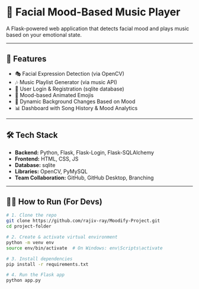 # 🎵 Facial Mood-Based Music Player

A Flask-powered web application that detects facial mood and plays music based on your emotional state.

---

## 🚀 Features

- 🎭 Facial Expression Detection (via OpenCV)
- 🎶 Music Playlist Generator (via music API)
- 👤 User Login & Registration (sqlite database)
- 🧠 Mood-based Animated Emojis
- 🎨 Dynamic Background Changes Based on Mood
- 📊 Dashboard with Song History & Mood Analytics

---

## 🛠 Tech Stack

- **Backend:** Python, Flask, Flask-Login, Flask-SQLAlchemy
- **Frontend:** HTML, CSS, JS
- **Database:** sqlite
- **Libraries:** OpenCV, PyMySQL
- **Team Collaboration:** GitHub, GitHub Desktop, Branching

---

## 🧑‍💻 How to Run (For Devs)

```bash
# 1. Clone the repo
git clone https://github.com/rajiv-ray/Moodify-Project.git
cd project-folder

# 2. Create & activate virtual environment
python -m venv env
source env/bin/activate  # On Windows: env\Scripts\activate

# 3. Install dependencies
pip install -r requirements.txt

# 4. Run the Flask app
python app.py
